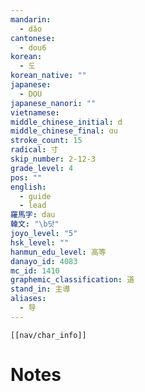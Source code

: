 ```yaml
---
mandarin:
  - dǎo
cantonese:
  - dou6
korean:
  - 도
korean_native: ""
japanese:
  - DOU
japanese_nanori: ""
vietnamese:
middle_chinese_initial: d
middle_chinese_final: ɑu
stroke_count: 15
radical: 寸
skip_number: 2-12-3
grade_level: 4
pos: ""
english:
  - guide
  - lead
羅馬字: dau
韓文: "\b닷"
joyo_level: "5"
hsk_level: ""
hanmun_edu_level: 高等
danayo_id: 4083
mc_id: 1410
graphemic_classification: 道
stand_in: 主導
aliases:
  - 导
---
```

```meta-bind-embed
[[nav/char_info]]
```

# Notes
